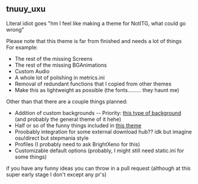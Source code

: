 ## tnuuy_uxu
Literal idiot goes "hm I feel like making a theme for NotITG, what could go wrong"

Please note that this theme is far from finished and needs a lot of     things  
For example:
- The rest of the missing Screens
- The rest of the missing BGAnimations
- Custom Audio
- A whole lot of polishing in metrics.ini
- Removal of redundant functions that I copied from other themes
- Make this as lightweight as possible (the fonts......... they haunt me)

Other than that there are a couple things planned:
- Addition of custom backgrounds
-- Priority: [this type of background](https://www.youtube.com/watch?v=gVWZfvmra54) (and probably the general theme of it hehe)
- Half or so of the funny things included in [this theme](https://github.com/oatmealine/simply-love-oat-fork)
- Proobably integration for some external download hub?? idk but imagine osu!direct but stepmania style
- Profiles (I probably need to ask BrightXeno for this)
- Customizable default options (probably, I might still need static.ini for some things)

if you have any funny ideas you can throw in a pull request (although at this super early stage I don't except any pr's)